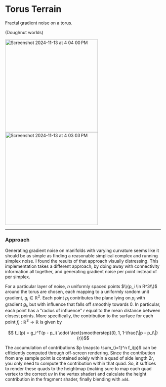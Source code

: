 # Torus Terrain

Fractal gradient noise on a torus.

(Doughnut worlds)

<img height="300" alt="Screenshot 2024-11-13 at 4 04 00 PM" src="https://github.com/user-attachments/assets/88f283aa-ddfc-48a0-a08d-20059bd71070">
<img height="300" alt="Screenshot 2024-11-13 at 4 03 03 PM" src="https://github.com/user-attachments/assets/dcff4ee0-a7cc-44de-b927-1f2ceca2f4f1">

---

### Approach

Generating gradient noise on manifolds with varying curvature seems like it should be as simple as finding a reasonable simplical complex and running simplex noise. I found the results of that approach visually distressing. This implementation takes a different approach, by doing away with connectivity information all together, and generating gradient noise per point instead of per simplex.

For a particular layer of noise, $n$ uniformly spaced points $\\{p_i \in R^3\\}$ around the torus are chosen, each mapping to a uniformly random unit gradient, $g_i \in \mathbb R^2$. Each point $p_i$ contributes the plane lying on $p_i$ with gradient $g_i$, but with influence that falls off smoothly towards 0. In particular, each point has a "radius of influence" $r$ equal to the mean distance between closest points. More specifically, the contribution to the surface for each point $f_i : \mathbb R^3 \to \mathbb R$ is given by
```math
  f_i(p) = g_i^T(p - p_i) \cdot \text{smootherstep}(0, 1, 1-\frac{\|p - p_i\|}{r})
```
The accumulation of contributions $p \mapsto \sum_{i=1}^n f_i(p)$ can be efficiently computed through off-screen rendering. Since the contribution from any sample point is contained solely within a quad of side length $2r$, you only need to compute the contribution within that quad. So, it suffices to render these quads to the heightmap (making sure to map each quad vertex to the correct uv in the vertex shader) and calculate the height contribution in the fragment shader, finally blending with `add`.
